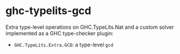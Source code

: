 # ghc-typelits-gcd

Extra type-level operations on GHC.TypeLits.Nat and a custom solver implemented
as a GHC type-checker plugin:

* `GHC.TypeLits.Extra.GCD`: a type-level `gcd`
